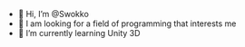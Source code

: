 - 👋 Hi, I’m @Swokko
- 👀 I am looking for a field of programming that interests me
- 🌱 I’m currently learning Unity 3D

<!---
Swokko/Swokko is a ✨ special ✨ repository because its `README.md` (this file) appears on your GitHub profile.
You can click the Preview link to take a look at your changes.
--->
